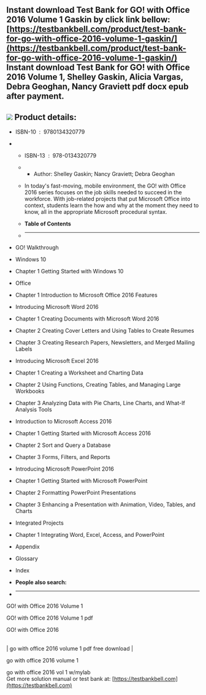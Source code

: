 Instant download **Test Bank for GO! with Office 2016 Volume 1 Gaskin** by click link bellow:  
[https://testbankbell.com/product/test-bank-for-go-with-office-2016-volume-1-gaskin/](https://testbankbell.com/product/test-bank-for-go-with-office-2016-volume-1-gaskin/)  
**Instant download Test Bank for GO! with Office 2016 Volume 1, Shelley Gaskin, Alicia Vargas, Debra Geoghan, Nancy Graviett pdf docx epub after payment.**
-----------------------------------------------------------------------------------------------------------------------------------------------------------


![](https://testbankbell.com/wp-content/uploads/2023/05/9780134320779_TestBank.jpg)
**Product details:**
--------------------


* ISBN-10 ‏ : ‎ 9780134320779
* * ISBN-13 ‏ : ‎ 978-0134320779
  * * Author: Shelley Gaskin; Nancy Graviett; Debra Geoghan
   
  * In today's fast-moving, mobile environment, the GO! with Office 2016 series focuses on the job skills needed to succeed in the workforce. With job-related projects that put Microsoft Office into context, students learn the how and why at the moment they need to know, all in the appropriate Microsoft procedural syntax.
  * **Table of Contents**
  * ---------------------
 
* GO! Walkthrough

* Windows 10
* Chapter 1 Getting Started with Windows 10

* Office
* Chapter 1 Introduction to Microsoft Office 2016 Features

* Introducing Microsoft Word 2016
* Chapter 1 Creating Documents with Microsoft Word 2016
* Chapter 2 Creating Cover Letters and Using Tables to Create Resumes
* Chapter 3 Creating Research Papers, Newsletters, and Merged Mailing Labels

* Introducing Microsoft Excel 2016
* Chapter 1 Creating a Worksheet and Charting Data
* Chapter 2 Using Functions, Creating Tables, and Managing Large Workbooks
* Chapter 3 Analyzing Data with Pie Charts, Line Charts, and What-If Analysis Tools

* Introduction to Microsoft Access 2016
* Chapter 1 Getting Started with Microsoft Access 2016
* Chapter 2 Sort and Query a Database
* Chapter 3 Forms, Filters, and Reports

* Introducing Microsoft PowerPoint 2016
* Chapter 1 Getting Started with Microsoft PowerPoint
* Chapter 2 Formatting PowerPoint Presentations
* Chapter 3 Enhancing a Presentation with Animation, Video, Tables, and Charts

* Integrated Projects
* Chapter 1 Integrating Word, Excel, Access, and PowerPoint

* Appendix
* Glossary
* Index
* **People also search:**
* -----------------------

GO! with Office 2016 Volume 1

GO! with Office 2016 Volume 1 pdf

GO! with Office 2016


|  |
| --- |
| 
go with office 2016 volume 1 pdf free download
 |


 go with office 2016 volume 1

 go with office 2016 vol 1 w/mylab  
  Get more solution manual or test bank at: [https://testbankbell.com](https://testbankbell.com)
